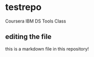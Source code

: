 # testrepo
Coursera IBM DS Tools Class

## editing the file

this is a markdown file in this repository!
